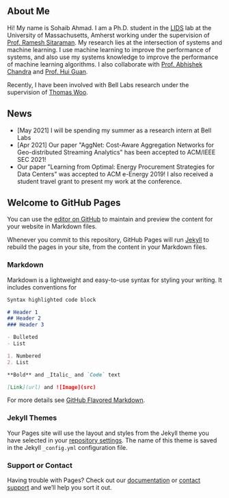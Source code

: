 ## About Me

Hi! My name is Sohaib Ahmad. I am a Ph.D. student in the [LIDS](https://groups.cs.umass.edu/ramesh/lids-lab/) lab at the University of Massachusetts, Amherst working under the supervision of [Prof. Ramesh Sitaraman](https://groups.cs.umass.edu/ramesh/). My research lies at the intersection of systems and machine learning. I use machine learning to improve the performance of systems, and also use my systems knowledge to improve the performance of machine learning algorithms. I also collaborate with [Prof. Abhishek Chandra](https://www-users.cs.umn.edu/~chandra/) and [Prof. Hui Guan](https://guanh01.github.io/).

Recently, I have been involved with Bell Labs research under the supervision of [Thomas Woo](https://www.bell-labs.com/about/researcher-profiles/thomaswoo/#gref).

## News

- \[May 2021] I will be spending my summer as a research intern at Bell Labs 
- \[Apr 2021] Our paper "AggNet: Cost-Aware Aggregation Networks for Geo-distributed Streaming Analytics" has been accepted to ACM/IEEE SEC 2021!
- Our paper "Learning from Optimal: Energy Procurement Strategies for Data Centers" was accepted to ACM e-Energy 2019! I also received a student travel grant to present my work at the conference.

## Welcome to GitHub Pages

You can use the [editor on GitHub](https://github.com/sohaibahmad759/sohaib.github.io/edit/gh-pages/index.md) to maintain and preview the content for your website in Markdown files.

Whenever you commit to this repository, GitHub Pages will run [Jekyll](https://jekyllrb.com/) to rebuild the pages in your site, from the content in your Markdown files.

### Markdown

Markdown is a lightweight and easy-to-use syntax for styling your writing. It includes conventions for

```markdown
Syntax highlighted code block

# Header 1
## Header 2
### Header 3

- Bulleted
- List

1. Numbered
2. List

**Bold** and _Italic_ and `Code` text

[Link](url) and ![Image](src)
```

For more details see [GitHub Flavored Markdown](https://guides.github.com/features/mastering-markdown/).

### Jekyll Themes

Your Pages site will use the layout and styles from the Jekyll theme you have selected in your [repository settings](https://github.com/sohaibahmad759/sohaib.github.io/settings/pages). The name of this theme is saved in the Jekyll `_config.yml` configuration file.

### Support or Contact

Having trouble with Pages? Check out our [documentation](https://docs.github.com/categories/github-pages-basics/) or [contact support](https://support.github.com/contact) and we’ll help you sort it out.
